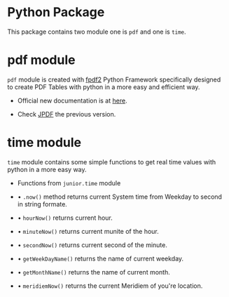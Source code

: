 # Python Package
This package contains two module one is `pdf` and one is `time`.

# pdf module
`pdf` module is created with <a href="https://py-pdf.github.io/fpdf2/index.html">fpdf2</a> Python Framework specifically designed to create PDF Tables with python in a more easy and efficient way.

- Official new documentation is at <a href="https://github.com/JuniorXR/junior/blob/main/pdf/README.md">here</a>.

- Check <a href="https://github.com/JuniorXR/JPDF">JPDF</a> the previous version.

# time module

`time` module contains some simple functions to get real time values with python in a more easy way.

- Functions from `junior.time` module 
- • `.now()` method returns current System time from Weekday to second in string formate.
- • `hourNow()` returns current hour.
- • `minuteNow()` returns current munite of the hour.
- • `secondNow()` returns current second of the minute.

- • `getWeekDayName()` returns the name of current weekday.
- • `getMonthName()` returns the name of current month.
- • `meridiemNow()` returns the current Meridiem of you're location.
